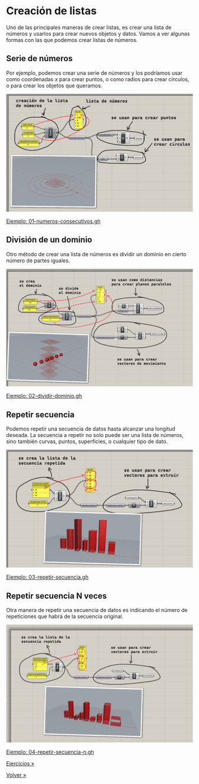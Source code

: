 # Creación de listas

Uno de las principales maneras de crear listas, es crear una lista de números
y usarlos para crear nuevos objetos y datos. Vamos a ver algunas formas
con las que podemos crear listas de números.

## Serie de números

Por ejemplo, podemos crear una serie de números y los podríamos usar
como coordenadas $x$ para crear puntos, o como radios para crear círculos,
o para crear los objetos que queramos.

![Números consecutivos](./figuras/01-numeros-consecutivos.png)

[Ejemplo: 01-numeros-consecutivos.gh](./README.md)

## División de un dominio

Otro método de crear una lista de números es dividir un dominio
en cierto número de partes iguales.

![División de un dominio](./figuras/02-dividir-dominio.png)

[Ejemplo: 02-dividir-dominio.gh](./02-dividir-dominio.gh)

## Repetir secuencia

Podemos repetir una secuencia de datos hasta alcanzar una longitud deseada.
La secuencia a repetir no solo puede ser una lista de números,
sino también curvas, puntos, superficies, o cualquier tipo de dato.

![Repetir secuencia](./figuras/03-repetir-secuencia.png)

[Ejemplo: 03-repetir-secuencia.gh](./03-repetir-secuencia.gh)

## Repetir secuencia N veces

Otra manera de repetir una secuencia de datos es indicando el número de
repeticiones que habrá de la secuencia original.

![Repetir secuencia N veces](./figuras/04-repetir-secuencia-n.png)

[Ejemplo: 04-repetir-secuencia-n.gh](./04-repetir-secuencia-n.gh)

[Ejercicios »](./ejercicios)

[Volver »](..)
